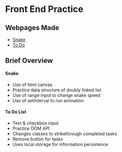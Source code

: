 # Front End Practice

## Webpages Made

-   [Snake](#snake)
-   [To Do](#to-do-list)

## Brief Overview

#### Snake

-   Use of html canvas
-   Practice data structure of doubly linked list
-   Use of range input to change snake speed
-   Use of setInterval to run animation

#### To Do List

-   Text & checkbox input
-   Practice DOM API
-   Changes classes to strikethrough completed tasks
-   Remove button for tasks
-   Uses local storage for information persistence
